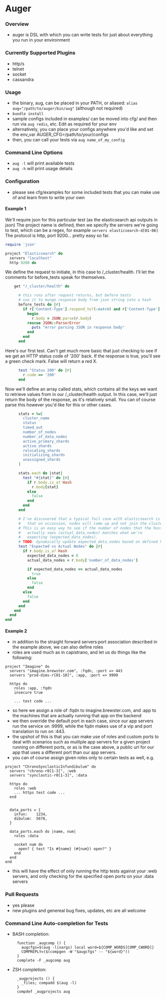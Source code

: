 # Auger

### Overview
* auger is DSL with which you can write tests for just about everything you run in your environment

### Currently Supported Plugins
* http/s
* telnet
* socket
* cassandra

### Usage
* the binary, aug, can be placed in your PATH, or aliased: ```alias aug="/path/to/auger/bin/aug"``` (although not required)
* ```bundle install```
* sample configs included in examples/ can be moved into cfg/ and then run via ```aug redis```, etc. Edit as required for your env
* alternatively, you can place your configs anywhere you'd like and set the env_var AUGER_CFG=/path/to/your/configs
* then, you can call your tests via ```aug name_of_my_config```

### Command Line Options
* ```aug -l``` will print available tests
* ```aug -h``` will print usage details

### Configuration
* please see cfg/examples for some included tests that you can make use of and learn from to write your own

#### Example 1
 
We'll require json for this particular test (as the elasticsearch api outputs in json)
The project name is defined, then we specify the servers we're going to test, which can be a regex, for example ```servers elasticsearch-d[01-08]```
The protocol is http, port 9200... pretty easy so far.  

```ruby
require 'json'

project "Elasticsearch" do
  servers "localhost"
  http 9200 do
```


We define the request to initiate, in this case to /_cluster/health. 
I'll let the comments for before_tests speak for themselves.

```ruby  
    get "/_cluster/health" do

      # this runs after request returns, but before tests
      # use it to munge response body from json string into a hash
      before_tests do |r|
        if r['Content-Type'].respond_to?(:match) and r['Content-Type'].match /application\/json/
          begin 
            r.body = JSON.parse(r.body)
          rescue JSON::ParserError
            puts "error parsing JSON in response body"
          end
        end
      end
```


Here's our first test. Can't get much more basic that just checking to see if we get an HTTP status code of '200' back.
If the response is true, you'll see a green check mark. False will return a red X.

```ruby
      test "Status 200" do |r|
        r.code == '200'
      end
```


Now we'll define an array called stats, which contains all the keys we want to retrieve values from in our /_cluster/health output.
In this case, we'll just return the body of the response, as it's relatively small. You can of course parse this however you'd like for 
this or other cases.

```ruby
      stats = %w[
        cluster_name
        status
        timed_out
        number_of_nodes
        number_of_data_nodes
        active_primary_shards
        active_shards
        relocating_shards
        initializing_shards
        unassigned_shards
      ]

      stats.each do |stat|
        test "#{stat}" do |r|
          if r.body.is_a? Hash
            r.body[stat]
          else
            false
          end
        end
      end

      # I've discovered that a typical fail case with elasticsearch is 
      #   that on occassion, nodes will come up and not join the cluster
      # This is an easy way to see if the number of nodes that the host 
      #   actually sees (actual_data_nodes) matches what we're
      #   expecting (expected_data_nodes).
      # TODO: dynamically update expected_data_nodes based on defined hosts:
      test "Expected vs Actual Nodes" do |r|
        if r.body.is_a? Hash
          expected_data_nodes = 8
          actual_data_nodes = r.body['number_of_data_nodes']

          if expected_data_nodes == actual_data_nodes
            true
          else
            false
          end
        else
          false
        end
      end
    end
  end
end
```

#### Example 2
* in addition to the straight forward servers:port association described in the example above, we can also define roles
* roles are used much as in capistrano, and let us do things like the following:

```
project "Imagine" do
  servers "imagine.brewster.com", :fqdn, :port => 443
  servers "prod-dims-r[01-10]", :app, :port => 9999

  https do
    roles :app, :fqdn
    insecure true

    ... test code ...
```

* so here we assign a role of :fqdn to imagine.brewster.com, and :app to the machines that are actually running that app on the backend
* we then override the default port in each case, since our app servers run the service on :9999, while the fqdn makes use of a vip and port translation to run on :443.
* the upshot of this is that you can make use of roles and custom ports to deal with scenarios such as mulitple app servers for a given project running on different ports, or as is the case above, a public url for our app that uses a different port than our app servers.
* you can of course assign given roles only to certain tests as well, e.g.

```
project "ChronoSynclasticInfundibulum" do
  servers "chrono-r0[1-3]", :web
  servers "synclastic-r0[1-3]", :data

  https do
    roles :web
    ... https test code ...
  end


  data_ports = {
    infun:    1234,
    dibulum:  5678,
  }

  data_ports.each do |name, num|
    roles :data

    socket num do
      open? { test "Is #{name} (#{num}) open?" }
    end
  end
end
```

* this will have the effect of only running the http tests against your :web servers, and only checking for the specified open ports on your :data servers

### Pull Requests
* yes please
* new plugins and genereal bug fixes, updates, etc are all welcome


### Command Line Auto-completion for Tests
* BASH completion:

        function _augcomp () {
          augcfgs=$(aug -l|xargs) local word=${COMP_WORDS[COMP_CWORD]}
          COMPREPLY=($(compgen -W "$augcfgs" -- "${word}"))
        }
        complete -F _augcomp aug


* ZSH completion:

        _augprojects () {
          _files; compadd $(aug -l)
        }
        compdef _augprojects aug

